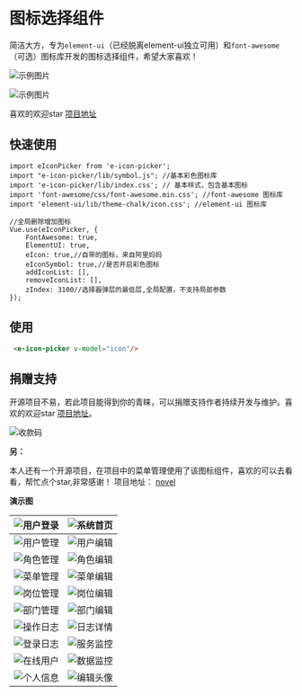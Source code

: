 # 图标选择组件
简洁大方，专为`element-ui`（已经脱离element-ui独立可用）和`font-awesome`（可选）图标库开发的图标选择组件，希望大家喜欢！

![示例图片](https://oscimg.oschina.net/oscnet/up-bf411d272ce969c1d5be9dc1ea12a8969ea.JPEG "示例图片")

![示例图片](https://oscimg.oschina.net/oscnet/up-c4ac227f3356ee405358e951450cdeffed5.png "示例图片")

喜欢的欢迎star [项目地址](https://gitee.com/cnovel/e-icon-picker)

## 快速使用

```
import eIconPicker from 'e-icon-picker';
import "e-icon-picker/lib/symbol.js"; //基本彩色图标库
import 'e-icon-picker/lib/index.css'; // 基本样式，包含基本图标
import 'font-awesome/css/font-awesome.min.css'; //font-awesome 图标库
import 'element-ui/lib/theme-chalk/icon.css'; //element-ui 图标库

//全局删除增加图标
Vue.use(eIconPicker, {
    FontAwesome: true,
    ElementUI: true,
    eIcon: true,//自带的图标，来自阿里妈妈
    eIconSymbol: true,//是否开启彩色图标
    addIconList: [],
    removeIconList: [],
    zIndex: 3100//选择器弹层的最低层,全局配置，不支持局部参数
});
```

## 使用

```html
 <e-icon-picker v-model="icon"/>
```

##  捐赠支持

开源项目不易，若此项目能得到你的青睐，可以捐赠支持作者持续开发与维护。喜欢的欢迎star [项目地址](https://gitee.com/cnovel/e-icon-picker)。

![收款码](https://oscimg.oschina.net/oscnet/up-e2344cd770f7f7386637d0dbbfb5d48472c.JPEG)

**另：**

本人还有一个开源项目，在项目中的菜单管理使用了该图标组件，喜欢的可以去看看，帮忙点个star,非常感谢！
项目地址： [novel](https://gitee.com/cnovel/Novel-api)

**演示图**

| ![用户登录](https://oscimg.oschina.net/oscnet/up-4fc9e90ab9a427415b2a231d647bb6682b4.png "用户登录") | ![系统首页](https://oscimg.oschina.net/oscnet/up-f5f91451165f3d0dcfdcab9482ab867c09f.png "系统首页") |
| ------------ | ------------ |
| ![用户管理](https://oscimg.oschina.net/oscnet/up-3914e348f499598c26aba4b7c92ad5ce8bb.png "用户管理") | ![用户编辑](https://oscimg.oschina.net/oscnet/up-f24997c68d622dc9b2d079ef24da9919d17.png "用户编辑") |
| ![角色管理](https://oscimg.oschina.net/oscnet/up-a0604715ea922b9cc06cc7ebf5e9d874159.png "角色管理") | ![角色编辑](https://oscimg.oschina.net/oscnet/up-8f24ea94aec59ff494d205254ec9f04ad2c.png "角色编辑") |
| ![菜单管理](https://oscimg.oschina.net/oscnet/up-fb682a64f33692c7fe95befcc83b484f02f.png "菜单管理") | ![菜单编辑](https://oscimg.oschina.net/oscnet/up-ce248e9ea710d4b39969400a5c485cf19a2.png "菜单编辑") |
| ![岗位管理](https://oscimg.oschina.net/oscnet/up-d962e260fdcd43929ff5e8664a00b9ebf2e.png "岗位管理") | ![岗位编辑](https://oscimg.oschina.net/oscnet/up-deac57b7fae4d300bf64267fe9d4408f1d1.png "岗位编辑") |
| ![部门管理](https://oscimg.oschina.net/oscnet/up-a87d3c402fc59b075d11749860043af78f4.png "部门管理") | ![部门编辑](https://oscimg.oschina.net/oscnet/up-c9663b06835ac73f523409c14d65f8d1b85.png "部门编辑") |
| ![操作日志](https://oscimg.oschina.net/oscnet/up-51c244b113d1fe11e51c5e8db36c27baf83.png "操作日志") | ![日志详情](https://oscimg.oschina.net/oscnet/up-12952a8957a15b8e7fb0d9cebe219c6e093.png "日志详情") |
| ![登录日志](https://oscimg.oschina.net/oscnet/up-04f46761918f952cf8df0dc56b09672e69e.png "登录日志") | ![服务监控](https://oscimg.oschina.net/oscnet/up-257213ddf2fcbf090f15a2f3573eff2b566.png "服务监控") |
| ![在线用户](https://oscimg.oschina.net/oscnet/up-0b0ab18325a221e68057be0baabea481602.png "在线用户") | ![数据监控](https://oscimg.oschina.net/oscnet/up-762373c8e139d6512c4f0c64269a5d55c19.png "数据监控") |
| ![个人信息](https://oscimg.oschina.net/oscnet/up-172e7b0f0140f82b11f4929e8af9b33aac5.png "个人信息") | ![编辑头像](https://oscimg.oschina.net/oscnet/up-4583a5fb165131316c90e4793089755f896.png "编辑头像") |
